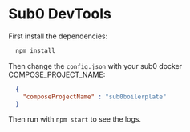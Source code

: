 
# Sub0 DevTools

First install the dependencies:

```bash
  npm install
```

Then change the ```config.json``` with your sub0 docker COMPOSE_PROJECT_NAME:

```json
  {
    "composeProjectName" : "sub0boilerplate"
  }
```

Then run with ```npm start``` to see the logs.
